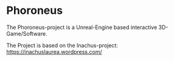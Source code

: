 # Phoroneus

The Phoroneus-project is a Unreal-Engine based interactive 3D-Game/Software.

The Project is based on the Inachus-project: <https://inachuslaurea.wordpress.com/>